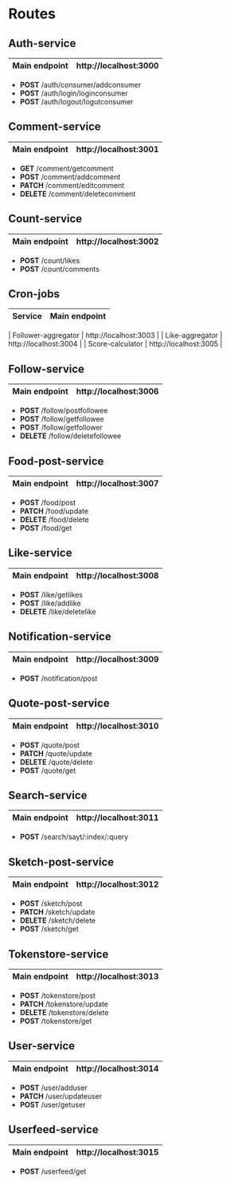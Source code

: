 
# Routes

## Auth-service

| Main endpoint | http://localhost:3000 |
| --------------| :--------------------:|

* <b>POST</b> /auth/consumer/addconsumer
* <b>POST</b> /auth/login/loginconsumer
* <b>POST</b> /auth/logout/logutconsumer

## Comment-service 

| Main endpoint | http://localhost:3001 |
| --------------| :--------------------:|

* <b>GET</b> /comment/getcomment
* <b>POST</b> /comment/addcomment
* <b>PATCH</b> /comment/editcomment
* <b>DELETE</b> /comment/deletecomment

## Count-service

| Main endpoint | http://localhost:3002 |
| --------------| :--------------------:|

* <b>POST</b> /count/likes
* <b>POST</b> /count/comments

## Cron-jobs

| Service             |  Main endpoint         |
| --------------------| :---------------------:|

| Follower-aggregator |  http://localhost:3003 |
| Like-aggregator     |  http://localhost:3004 |
| Score-calculator    |  http://localhost:3005 |


## Follow-service

| Main endpoint | http://localhost:3006 |
| --------------| :--------------------:|

* <b>POST</b> /follow/postfollowee
* <b>POST</b> /follow/getfollowee
* <b>POST</b> /follow/getfollower
* <b>DELETE</b> /follow/deletefollowee

## Food-post-service

| Main endpoint | http://localhost:3007 |
| --------------| :--------------------:|

* <b>POST</b> /food/post
* <b>PATCH</b> /food/update
* <b>DELETE</b> /food/delete
* <b>POST</b> /food/get

## Like-service

| Main endpoint | http://localhost:3008 |
| --------------| :--------------------:|

* <b>POST</b> /like/getlikes
* <b>POST</b> /like/addlike
* <b>DELETE</b> /like/deletelike

## Notification-service

| Main endpoint | http://localhost:3009 |
| --------------| :--------------------:|

* <b>POST</b> /notification/post

## Quote-post-service

| Main endpoint | http://localhost:3010 |
| --------------| :--------------------:|

* <b>POST</b> /quote/post
* <b>PATCH</b> /quote/update
* <b>DELETE</b> /quote/delete
* <b>POST</b> /quote/get

## Search-service

| Main endpoint | http://localhost:3011 |
| --------------| :--------------------:|

* <b>POST</b> /search/sayt/:index/:query

## Sketch-post-service

| Main endpoint | http://localhost:3012 |
| --------------| :--------------------:|

* <b>POST</b> /sketch/post
* <b>PATCH</b> /sketch/update
* <b>DELETE</b> /sketch/delete
* <b>POST</b> /sketch/get

## Tokenstore-service

| Main endpoint | http://localhost:3013 |
| --------------| :--------------------:|

* <b>POST</b> /tokenstore/post
* <b>PATCH</b> /tokenstore/update
* <b>DELETE</b> /tokenstore/delete
* <b>POST</b> /tokenstore/get

## User-service

| Main endpoint | http://localhost:3014 |
| --------------| :--------------------:|

* <b>POST</b> /user/adduser
* <b>PATCH</b> /user/updateuser
* <b>POST</b> /user/getuser

## Userfeed-service

| Main endpoint | http://localhost:3015 |
| --------------| :--------------------:|

* <b>POST</b> /userfeed/get



